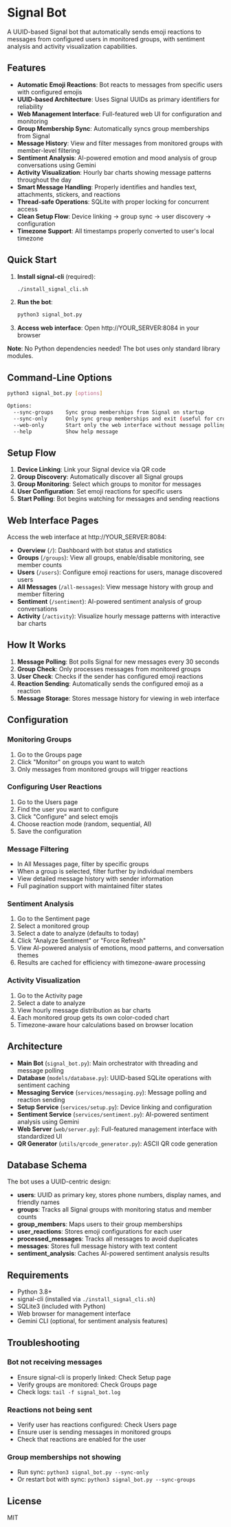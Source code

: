 # Signal Bot

A UUID-based Signal bot that automatically sends emoji reactions to messages from configured users in monitored groups, with sentiment analysis and activity visualization capabilities.

## Features

- **Automatic Emoji Reactions**: Bot reacts to messages from specific users with configured emojis
- **UUID-based Architecture**: Uses Signal UUIDs as primary identifiers for reliability
- **Web Management Interface**: Full-featured web UI for configuration and monitoring
- **Group Membership Sync**: Automatically syncs group memberships from Signal
- **Message History**: View and filter messages from monitored groups with member-level filtering
- **Sentiment Analysis**: AI-powered emotion and mood analysis of group conversations using Gemini
- **Activity Visualization**: Hourly bar charts showing message patterns throughout the day
- **Smart Message Handling**: Properly identifies and handles text, attachments, stickers, and reactions
- **Thread-safe Operations**: SQLite with proper locking for concurrent access
- **Clean Setup Flow**: Device linking → group sync → user discovery → configuration
- **Timezone Support**: All timestamps properly converted to user's local timezone

## Quick Start

1. **Install signal-cli** (required):
   ```bash
   ./install_signal_cli.sh
   ```

2. **Run the bot**:
   ```bash
   python3 signal_bot.py
   ```

3. **Access web interface**:
   Open http://YOUR_SERVER:8084 in your browser

**Note**: No Python dependencies needed! The bot uses only standard library modules.

## Command-Line Options

```bash
python3 signal_bot.py [options]

Options:
  --sync-groups    Sync group memberships from Signal on startup
  --sync-only      Only sync group memberships and exit (useful for cron)
  --web-only       Start only the web interface without message polling
  --help           Show help message
```

## Setup Flow

1. **Device Linking**: Link your Signal device via QR code
2. **Group Discovery**: Automatically discover all Signal groups
3. **Group Monitoring**: Select which groups to monitor for messages
4. **User Configuration**: Set emoji reactions for specific users
5. **Start Polling**: Bot begins watching for messages and sending reactions

## Web Interface Pages

Access the web interface at http://YOUR_SERVER:8084:

- **Overview** (`/`): Dashboard with bot status and statistics
- **Groups** (`/groups`): View all groups, enable/disable monitoring, see member counts
- **Users** (`/users`): Configure emoji reactions for users, manage discovered users
- **All Messages** (`/all-messages`): View message history with group and member filtering
- **Sentiment** (`/sentiment`): AI-powered sentiment analysis of group conversations
- **Activity** (`/activity`): Visualize hourly message patterns with interactive bar charts

## How It Works

1. **Message Polling**: Bot polls Signal for new messages every 30 seconds
2. **Group Check**: Only processes messages from monitored groups
3. **User Check**: Checks if the sender has configured emoji reactions
4. **Reaction Sending**: Automatically sends the configured emoji as a reaction
5. **Message Storage**: Stores message history for viewing in web interface

## Configuration

### Monitoring Groups
1. Go to the Groups page
2. Click "Monitor" on groups you want to watch
3. Only messages from monitored groups will trigger reactions

### Configuring User Reactions
1. Go to the Users page
2. Find the user you want to configure
3. Click "Configure" and select emojis
4. Choose reaction mode (random, sequential, AI)
5. Save the configuration

### Message Filtering
- In All Messages page, filter by specific groups
- When a group is selected, filter further by individual members
- View detailed message history with sender information
- Full pagination support with maintained filter states

### Sentiment Analysis
1. Go to the Sentiment page
2. Select a monitored group
3. Select a date to analyze (defaults to today)
4. Click "Analyze Sentiment" or "Force Refresh"
5. View AI-powered analysis of emotions, mood patterns, and conversation themes
6. Results are cached for efficiency with timezone-aware processing

### Activity Visualization
1. Go to the Activity page
2. Select a date to analyze
3. View hourly message distribution as bar charts
4. Each monitored group gets its own color-coded chart
5. Timezone-aware hour calculations based on browser location

## Architecture

- **Main Bot** (`signal_bot.py`): Main orchestrator with threading and message polling
- **Database** (`models/database.py`): UUID-based SQLite operations with sentiment caching
- **Messaging Service** (`services/messaging.py`): Message polling and reaction sending
- **Setup Service** (`services/setup.py`): Device linking and configuration
- **Sentiment Service** (`services/sentiment.py`): AI-powered sentiment analysis using Gemini
- **Web Server** (`web/server.py`): Full-featured management interface with standardized UI
- **QR Generator** (`utils/qrcode_generator.py`): ASCII QR code generation

## Database Schema

The bot uses a UUID-centric design:
- **users**: UUID as primary key, stores phone numbers, display names, and friendly names
- **groups**: Tracks all Signal groups with monitoring status and member counts
- **group_members**: Maps users to their group memberships
- **user_reactions**: Stores emoji configurations for each user
- **processed_messages**: Tracks all messages to avoid duplicates
- **messages**: Stores full message history with text content
- **sentiment_analysis**: Caches AI-powered sentiment analysis results

## Requirements

- Python 3.8+
- signal-cli (installed via `./install_signal_cli.sh`)
- SQLite3 (included with Python)
- Web browser for management interface
- Gemini CLI (optional, for sentiment analysis features)

## Troubleshooting

### Bot not receiving messages
- Ensure signal-cli is properly linked: Check Setup page
- Verify groups are monitored: Check Groups page
- Check logs: `tail -f signal_bot.log`

### Reactions not being sent
- Verify user has reactions configured: Check Users page
- Ensure user is sending messages in monitored groups
- Check that reactions are enabled for the user

### Group memberships not showing
- Run sync: `python3 signal_bot.py --sync-only`
- Or restart bot with sync: `python3 signal_bot.py --sync-groups`

## License

MIT